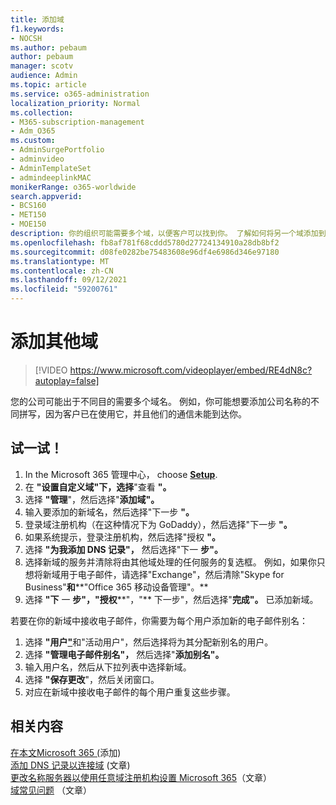 ```yaml
---
title: 添加域
f1.keywords:
- NOCSH
ms.author: pebaum
author: pebaum
manager: scotv
audience: Admin
ms.topic: article
ms.service: o365-administration
localization_priority: Normal
ms.collection:
- M365-subscription-management
- Adm_O365
ms.custom:
- AdminSurgePortfolio
- adminvideo
- AdminTemplateSet
- admindeeplinkMAC
monikerRange: o365-worldwide
search.appverid:
- BCS160
- MET150
- MOE150
description: 你的组织可能需要多个域，以便客户可以找到你。 了解如何将另一个域添加到订阅。
ms.openlocfilehash: fb8af781f68cddd5780d27724134910a28db8bf2
ms.sourcegitcommit: d08fe0282be75483608e96df4e6986d346e97180
ms.translationtype: MT
ms.contentlocale: zh-CN
ms.lasthandoff: 09/12/2021
ms.locfileid: "59200761"
---
```

# <a name="add-another-domain"></a>添加其他域

> [!VIDEO https://www.microsoft.com/videoplayer/embed/RE4dN8c?autoplay=false]

您的公司可能出于不同目的需要多个域名。 例如，你可能想要添加公司名称的不同拼写，因为客户已在使用它，并且他们的通信未能到达你。

## <a name="try-it"></a>试一试！

1. In the Microsoft 365 管理中心， choose <a href="https://go.microsoft.com/fwlink/p/?linkid=2171997" target="_blank">**Setup**</a>.
1. 在 **"设置自定义域"下，选择**"查看 **"。**
1. 选择 **"管理**"，然后选择"**添加域"。**
1. 输入要添加的新域名，然后选择"下一步 **"。**
1. 登录域注册机构（在这种情况下为 GoDaddy），然后选择"下一步 **"。**
1. 如果系统提示，登录注册机构，然后选择"授权 **"。**
1. 选择 **"为我添加 DNS 记录"，** 然后选择"下一 **步"。**
1. 选择新域的服务并清除将由其他域处理的任何服务的复选框。 例如，如果你只想将新域用于电子邮件，请选择"Exchange"，然后清除"Skype for Business"**和****"Office 365 移动设备管理"。**
1. 选择 **"下** 一 **步"，"授权****"，"** 下一步"，然后选择"**完成"。** 已添加新域。

若要在你的新域中接收电子邮件，你需要为每个用户添加新的电子邮件别名：

1. 选择 **"用户**<a href="https://go.microsoft.com/fwlink/p/?linkid=834822" target="_blank">**"**</a>和"活动用户"，然后选择将为其分配新别名的用户。
1. 选择 **"管理电子邮件别名"，** 然后选择"**添加别名"。**
1. 输入用户名，然后从下拉列表中选择新域。
1. 选择 **"保存更改**"，然后关闭窗口。
1. 对应在新域中接收电子邮件的每个用户重复这些步骤。

## <a name="related-content"></a>相关内容

[在本文Microsoft 365 (](../admin/setup/add-domain.md)添加) \
[添加 DNS 记录以连接域](../admin/get-help-with-domains/create-dns-records-at-any-dns-hosting-provider.md) (文章) \
[更改名称服务器以使用任意域注册机构设置 Microsoft 365](../admin/get-help-with-domains/change-nameservers-at-any-domain-registrar.md)（文章）\
[域常见问题](../admin/setup/domains-faq.yml) （文章）
